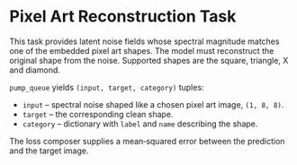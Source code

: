 # Pixel Art Reconstruction Task

This task provides latent noise fields whose spectral magnitude matches one of
the embedded pixel art shapes.  The model must reconstruct the original shape
from the noise. Supported shapes are the square, triangle, X and diamond.

`pump_queue` yields `(input, target, category)` tuples:

* `input` – spectral noise shaped like a chosen pixel art image, `(1, 8, 8)`.
* `target` – the corresponding clean shape.
* `category` – dictionary with `label` and `name` describing the shape.

The loss composer supplies a mean‑squared error between the prediction and the
target image.
